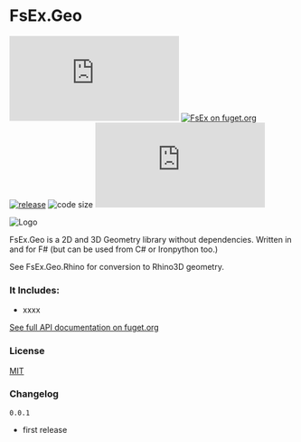 
# FsEx.Geo

[![FsEx on nuget.org](https://img.shields.io/nuget/v/FsEx.Geo)](https://www.nuget.org/packages/FsEx.Geo/)
[![FsEx on fuget.org](https://www.fuget.org/packages/FsEx.Geo/badge.svg)](https://www.fuget.org/packages/FsEx.Geo)
[![release](https://img.shields.io/github/release/goswinr/FsEx.Geo.svg)](https://github.com/goswinr/FsEx.Geo/releases) 
![code size](https://img.shields.io/github/languages/code-size/goswinr/FsEx.Geo.svg) 
[![license](https://img.shields.io/github/license/goswinr/FsEx.Geo)](LICENSE)

![Logo](https://raw.githubusercontent.com/goswinr/FsEx.Geo/main/Doc/logo.png)


FsEx.Geo is a 2D and 3D Geometry library without dependencies. 
Written in and for F# (but can be used from C# or Ironpython too.)

See FsEx.Geo.Rhino for conversion to Rhino3D geometry.


### It Includes: 

- xxxx

[See full API documentation on fuget.org](https://www.fuget.org/packages/FsEx.Geo)

### License
[MIT](https://raw.githubusercontent.com/goswinr/FsEx.Geo/main/LICENSE.txt)

### Changelog
`0.0.1` 
- first release
